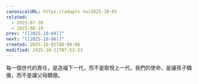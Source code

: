 ```yaml
---
canonicalURL: https://adaptx.tw/2025-10-05
related:
  - 2025-07-28
  - 2025-08-19
prev: "[[2025-10-04]]"
next: "[[2025-10-06]]"
created: 2025-10-05T00:00:00
modified: 2025-10-11T07:52:33
---
```


每一個世代的責任，是造福下一代，而不是取悅上一代。我們的使命，是讓孩子驕傲，而不是讓父母驕傲。
